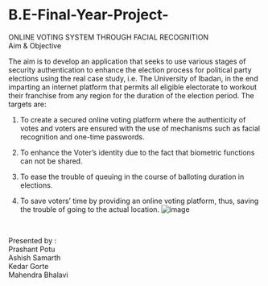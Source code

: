 # B.E-Final-Year-Project-
ONLINE  VOTING  SYSTEM  THROUGH  FACIAL  RECOGNITION 
<br>
Aim & Objective 

The aim is to develop an application that seeks to use various stages of security authentication to enhance the election process for political party elections using the real case study, i.e. The University of Ibadan, in the end imparting an internet platform that permits all eligible electorate to workout their franchise from any region for the duration of the election period. The targets are: 

1) To create a secured online voting platform where the authenticity of votes and voters are ensured with the use of mechanisms such as facial recognition and one-time passwords.
   
2) To enhance the Voter’s identity due to the fact that biometric functions can not be shared.
 
3) To ease the trouble of queuing in the course of balloting duration in elections.
  
4) To save voters’ time by providing an online voting platform, thus, saving the trouble of going to the actual location.
![image](https://github.com/ItsAshish786/B.E-Final-Year-Project-/assets/110346486/f9158745-a0ca-4162-93c7-51ddb4931d27)






























<br>

Presented by :
<br>
Prashant Potu 
<br>
Ashish Samarth
<br>
Kedar Gorte
<br>
Mahendra Bhalavi


